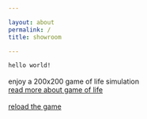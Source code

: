 ```yaml
---

layout: about
permalink: /
title: showroom

---
```

`hello world!`
<br> 
<br>
enjoy a 200x200 game of life simulation<br>
[read more about game of life](https://en.wikipedia.org/wiki/Conway%27s_Game_of_Life)
<br>
<br>
[reload the game](javascript:location.reload())